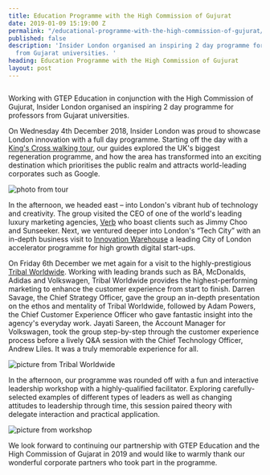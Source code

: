 ```yaml
---
title: Education Programme with the High Commission of Gujurat
date: 2019-01-09 15:19:00 Z
permalink: "/educational-programme-with-the-high-commission-of-gujurat/"
published: false
description: 'Insider London organised an inspiring 2 day programme for professors
  from Gujarat universities. '
heading: Education Programme with the High Commission of Gujurat
layout: post
---
```


![]()

Working with GTEP Education in conjunction with the High Commission of Gujurat, Insider London organised an inspiring 2 day programme for professors from Gujarat universities. 

 

On Wednesday 4th December 2018, Insider London was proud to showcase London innovation with a full day programme. Starting off the day with a [King's Cross walking tour](https://www.insider-london.co.uk/tours/kings-cross-regeneration/), our guides explored the UK's biggest regeneration programme, and how the area has transformed into an exciting destination which prioritises the public realm and attracts world-leading corporates such as Google. 

![photo from tour]()

 

In the afternoon, we headed east – into London's vibrant hub of technology and creativity. The group visited the CEO of one of the world's leading luxury marketing agencies, [Verb](http://verbbrands.com) who boast clients such as Jimmy Choo and Sunseeker. Next, we ventured deeper into London's “Tech City” with an in-depth business visit to [Innovation Warehouse](http://www.innovationwarehouse.org/) a leading City of London accelerator programme for high growth digital start-ups.  

 

 

On Friday 6th December we met again for a visit to the highly-prestigious [Tribal Worldwide](http://www.tribalworldwide.co.uk). Working with leading brands such as BA, McDonalds, Adidas and Volkswagen, Tribal Worldwide provides the highest-performing marketing to enhance the customer experience from start to finish. Darren Savage, the Chief Strategy Officer, gave the group an in-depth presentation on the ethos and mentality of Tribal Worldwide, followed by Adam Powers, the Chief Customer Experience Officer who gave fantastic insight into the agency's everyday work. Jayati Sareen, the Account Manager for Volkswagen, took the group step-by-step through the customer experience process before a lively Q&A session with the Chief Technology Officer, Andrew Liles. It was a truly memorable experience for all. 

 

 

 

![picture from Tribal Worldwide]()

 

 

 

In the afternoon, our programme was rounded off with a fun and interactive leadership workshop with a highly-qualified facilitator. Exploring carefully-selected examples of different types of leaders as well as changing attitudes to leadership through time, this session paired theory with delegate interaction and practical application. 

 

![picture from workshop]()

 

 

 

 

We look forward to continuing our partnership with GTEP Education and the High Commission of Gujarat in 2019 and would like to warmly thank our wonderful corporate partners who took part in the programme.  
